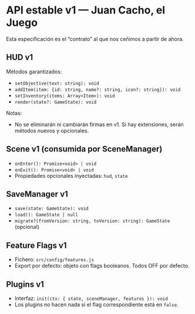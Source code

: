 # API estable v1 — Juan Cacho, el Juego

Esta especificación es el “contrato” al que nos ceñimos a partir de ahora.

## HUD v1
Métodos garantizados:
- `setObjective(text: string): void`
- `addItem(item: {id: string, name?: string, icon?: string}): void`
- `setInventory(items: Array<Item>): void`
- `render(state?: GameState): void`

Notas:
- No se eliminarán ni cambiarán firmas en v1. Si hay extensiones, serán métodos nuevos y opcionales.

## Scene v1 (consumida por SceneManager)
- `onEnter(): Promise<void> | void`
- `onExit(): Promise<void> | void`
- Propiedades opcionales inyectadas: `hud`, `state`

## SaveManager v1
- `save(state: GameState): void`
- `load(): GameState | null`
- `migrate?(fromVersion: string, toVersion: string): GameState` (opcional)

## Feature Flags v1
- Fichero: `src/config/features.js`
- Export por defecto: objeto con flags booleanos. Todos OFF por defecto.

## Plugins v1
- Interfaz: `init(ctx: { state, sceneManager, features }): void`
- Los plugins no hacen nada si el flag correspondiente está en `false`.
